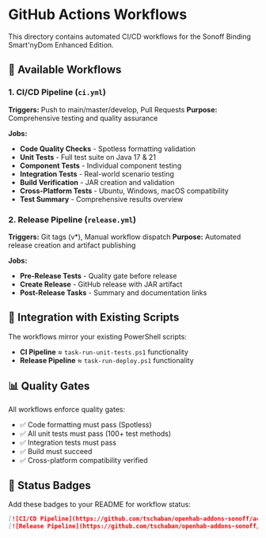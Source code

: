 # GitHub Actions Workflows

This directory contains automated CI/CD workflows for the Sonoff Binding Smart'nyDom Enhanced Edition.

## 🔄 Available Workflows

### 1. CI/CD Pipeline (`ci.yml`)
**Triggers:** Push to main/master/develop, Pull Requests
**Purpose:** Comprehensive testing and quality assurance

**Jobs:**
- **Code Quality Checks** - Spotless formatting validation
- **Unit Tests** - Full test suite on Java 17 & 21
- **Component Tests** - Individual component testing
- **Integration Tests** - Real-world scenario testing
- **Build Verification** - JAR creation and validation
- **Cross-Platform Tests** - Ubuntu, Windows, macOS compatibility
- **Test Summary** - Comprehensive results overview

### 2. Release Pipeline (`release.yml`)
**Triggers:** Git tags (v*), Manual workflow dispatch
**Purpose:** Automated release creation and artifact publishing

**Jobs:**
- **Pre-Release Tests** - Quality gate before release
- **Create Release** - GitHub release with JAR artifact
- **Post-Release Tasks** - Summary and documentation links

## 🎯 Integration with Existing Scripts

The workflows mirror your existing PowerShell scripts:
- **CI Pipeline** ≈ `task-run-unit-tests.ps1` functionality
- **Release Pipeline** ≈ `task-run-deploy.ps1` functionality

## 📊 Quality Gates

All workflows enforce quality gates:
- ✅ Code formatting must pass (Spotless)
- ✅ All unit tests must pass (100+ test methods)
- ✅ Integration tests must pass
- ✅ Build must succeed
- ✅ Cross-platform compatibility verified

## 🔗 Status Badges

Add these badges to your README for workflow status:

```markdown
[![CI/CD Pipeline](https://github.com/tschaban/openhab-addons-sonoff/actions/workflows/ci.yml/badge.svg)](https://github.com/tschaban/openhab-addons-sonoff/actions/workflows/ci.yml)
[![Release Pipeline](https://github.com/tschaban/openhab-addons-sonoff/actions/workflows/release.yml/badge.svg)](https://github.com/tschaban/openhab-addons-sonoff/actions/workflows/release.yml)
```